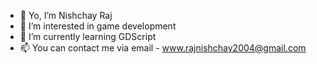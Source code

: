 - 👋 Yo, I’m Nishchay Raj
- 👀 I’m interested in game development
- 🌱 I’m currently learning GDScript
- 📫 You can contact me via email - www.rajnishchay2004@gmail.com

<!---
0pirates0/0pirates0 is a ✨ special ✨ repository because its `README.md` (this file) appears on your GitHub profile.
You can click the Preview link to take a look at your changes.
--->
